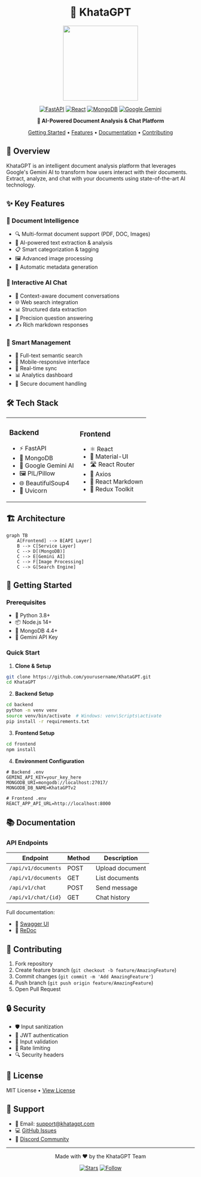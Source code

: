 <div align="center">

# 📄 KhataGPT

<img src="https://github.com/user-attachments/assets/6aa214b8-a363-4ea2-8410-562ecab2a251" width="200" height="200" />

[![FastAPI](https://img.shields.io/badge/FastAPI-005571?style=for-the-badge&logo=fastapi)](https://fastapi.tiangolo.com/)
[![React](https://img.shields.io/badge/React-20232A?style=for-the-badge&logo=react&logoColor=61DAFB)](https://reactjs.org/)
[![MongoDB](https://img.shields.io/badge/MongoDB-4EA94B?style=for-the-badge&logo=mongodb&logoColor=white)](https://www.mongodb.com/)
[![Google Gemini](https://img.shields.io/badge/Gemini_AI-4285F4?style=for-the-badge&logo=google&logoColor=white)](https://deepmind.google/technologies/gemini/)

**🤖 AI-Powered Document Analysis & Chat Platform**

[Getting Started](#getting-started) • [Features](#features) • [Documentation](#documentation) • [Contributing](#contributing)

</div>

## 🌟 Overview

KhataGPT is an intelligent document analysis platform that leverages Google's Gemini AI to transform how users interact with their documents. Extract, analyze, and chat with your documents using state-of-the-art AI technology.

## ✨ Key Features

### 📑 Document Intelligence
- 🔍 Multi-format document support (PDF, DOC, Images)
- 🤖 AI-powered text extraction & analysis
- 📋 Smart categorization & tagging
- 🖼️ Advanced image processing
- 📝 Automatic metadata generation

### 💬 Interactive AI Chat
- 🧠 Context-aware document conversations
- 🌐 Web search integration
- 📊 Structured data extraction
- 🎯 Precision question answering
- ✍️ Rich markdown responses

### 📂 Smart Management
- 🔎 Full-text semantic search
- 📱 Mobile-responsive interface
- 🔄 Real-time sync
- 📊 Analytics dashboard
- 🔐 Secure document handling

## 🛠️ Tech Stack

<table>
<tr>
<td>

### Backend
- ⚡ FastAPI
- 🍃 MongoDB
- 🤖 Google Gemini AI
- 🖼️ PIL/Pillow
- 🌐 BeautifulSoup4
- 🚀 Uvicorn

</td>
<td>

### Frontend
- ⚛️ React
- 🎨 Material-UI
- 🛣️ React Router
- 📡 Axios
- 📝 React Markdown
- 🎯 Redux Toolkit

</td>
</tr>
</table>

## 🏗️ Architecture

```mermaid
graph TB
    A[Frontend] --> B[API Layer]
    B --> C[Service Layer]
    C --> D[(MongoDB)]
    C --> E[Gemini AI]
    C --> F[Image Processing]
    C --> G[Search Engine]
```

## 🚀 Getting Started

### Prerequisites

- 🐍 Python 3.8+
- 📦 Node.js 14+
- 🍃 MongoDB 4.4+
- 🔑 Gemini API Key

### Quick Start

1. **Clone & Setup**
```bash
git clone https://github.com/yourusername/KhataGPT.git
cd KhataGPT
```

2. **Backend Setup**
```bash
cd backend
python -m venv venv
source venv/bin/activate  # Windows: venv\Scripts\activate
pip install -r requirements.txt
```

3. **Frontend Setup**
```bash
cd frontend
npm install
```

4. **Environment Configuration**
```env
# Backend .env
GEMINI_API_KEY=your_key_here
MONGODB_URI=mongodb://localhost:27017/
MONGODB_DB_NAME=KhataGPTv2

# Frontend .env
REACT_APP_API_URL=http://localhost:8000
```

## 📚 Documentation

### API Endpoints

| Endpoint | Method | Description |
|----------|--------|-------------|
| `/api/v1/documents` | POST | Upload document |
| `/api/v1/documents` | GET | List documents |
| `/api/v1/chat` | POST | Send message |
| `/api/v1/chat/{id}` | GET | Chat history |

Full documentation:
- 📘 [Swagger UI](http://localhost:8000/docs)
- 📗 [ReDoc](http://localhost:8000/redoc)

## 🤝 Contributing

1. Fork repository
2. Create feature branch (`git checkout -b feature/AmazingFeature`)
3. Commit changes (`git commit -m 'Add AmazingFeature'`)
4. Push branch (`git push origin feature/AmazingFeature`)
5. Open Pull Request

## 🔒 Security

- 🛡️ Input sanitization
- 🔐 JWT authentication
- 📝 Input validation
- 🚫 Rate limiting
- 🔍 Security headers

## 📄 License

MIT License • [View License](LICENSE)

## 💬 Support

- 📧 Email: support@khatagpt.com
- 💻 [GitHub Issues](https://github.com/yourusername/KhataGPT/issues)
- 📱 [Discord Community](https://discord.gg/khatagpt)

---

<div align="center">

Made with ❤️ by the KhataGPT Team

[![Stars](https://img.shields.io/github/stars/yourusername/KhataGPT?style=social)](https://github.com/yourusername/KhataGPT)
[![Follow](https://img.shields.io/twitter/follow/KhataGPT?style=social)](https://twitter.com/KhataGPT)

</div>

